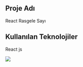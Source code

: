 <h2>Proje Adı</h2>

React Rasgele Sayı

<h2>Kullanılan Teknolojiler</h2>

React js

![](rastgele-sayı.gif)
